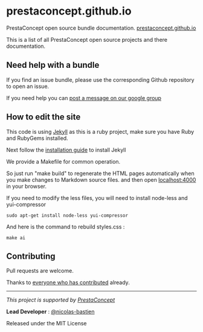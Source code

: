 prestaconcept.github.io
========================

PrestaConcept open source bundle documentation. [prestaconcept.github.io](http://prestaconcept.github.io/)

This is a list of all PrestaConcept open source projects and there documentation.

## Need help with a bundle

If you find an issue bundle, please use the corresponding Github repository to open an issue.

If you need help you can [post a message on our google group](https://groups.google.com/forum/?hl=fr&fromgroups#!forum/prestacms-devs)


## How to edit the site

This code is using [Jekyll](http://jekyllrb.com/) as this is a ruby project,
make sure you have Ruby and RubyGems installed.

Next follow the [installation guide](http://jekyllrb.com/docs/installation/) to install Jekyll


We provide a Makefile for common operation.

So just run "make build" to regenerate the HTML pages automatically when you make changes to Markdown source files.
and then open [localhost:4000](http://localhost:4000/) in your browser.

If you need to modify the less files, you will need to install node-less and yui-compressor

    sudo apt-get install node-less yui-compressor

And here is the command to rebuild styles.css :

    make ai


## Contributing

Pull requests are welcome.


Thanks to
[everyone who has contributed](https://github.com/prestaconcept/prestaconcept.github.io/graphs/contributors) already.

---

*This project is supported by [PrestaConcept](http://www.prestaconcept.net)*

**Lead Developer** : [@nicolas-bastien](https://github.com/nicolas-bastien)

Released under the MIT License
